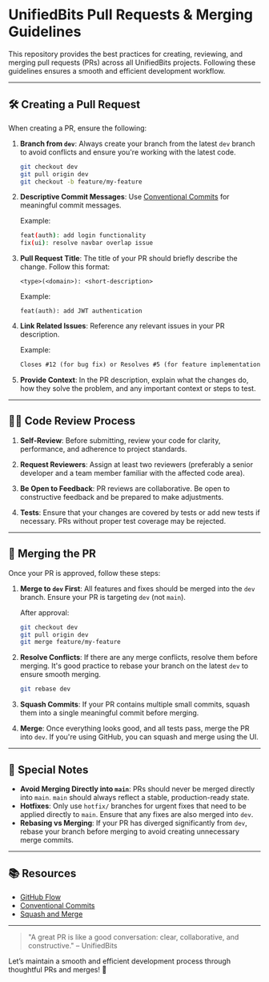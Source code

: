 # UnifiedBits Pull Requests & Merging Guidelines

This repository provides the best practices for creating, reviewing, and merging pull requests (PRs) across all UnifiedBits projects. Following these guidelines ensures a smooth and efficient development workflow.

---

## 🛠️ Creating a Pull Request

When creating a PR, ensure the following:

1. **Branch from `dev`**: Always create your branch from the latest `dev` branch to avoid conflicts and ensure you're working with the latest code.
   
   ```bash
   git checkout dev
   git pull origin dev
   git checkout -b feature/my-feature
   ```

2. **Descriptive Commit Messages**: Use [Conventional Commits](https://github.com/unifiedbits/commit-guidelines) for meaningful commit messages.
   
   Example:
   ```bash
   feat(auth): add login functionality
   fix(ui): resolve navbar overlap issue
   ```

3. **Pull Request Title**: The title of your PR should briefly describe the change. Follow this format:
   
   ```
   <type>(<domain>): <short-description>
   ```
   
   Example:
   ```
   feat(auth): add JWT authentication
   ```

4. **Link Related Issues**: Reference any relevant issues in your PR description.
   
   Example:
   ```markdown
   Closes #12 (for bug fix) or Resolves #5 (for feature implementation)
   ```

5. **Provide Context**: In the PR description, explain what the changes do, how they solve the problem, and any important context or steps to test.

---

## 🧑‍💻 Code Review Process

1. **Self-Review**: Before submitting, review your code for clarity, performance, and adherence to project standards.
   
2. **Request Reviewers**: Assign at least two reviewers (preferably a senior developer and a team member familiar with the affected code area).
   
3. **Be Open to Feedback**: PR reviews are collaborative. Be open to constructive feedback and be prepared to make adjustments.

4. **Tests**: Ensure that your changes are covered by tests or add new tests if necessary. PRs without proper test coverage may be rejected.

---

## 🔄 Merging the PR

Once your PR is approved, follow these steps:

1. **Merge to `dev` First**: All features and fixes should be merged into the `dev` branch. Ensure your PR is targeting `dev` (not `main`).
   
   After approval:
   ```bash
   git checkout dev
   git pull origin dev
   git merge feature/my-feature
   ```

2. **Resolve Conflicts**: If there are any merge conflicts, resolve them before merging. It's good practice to rebase your branch on the latest `dev` to ensure smooth merging.
   
   ```bash
   git rebase dev
   ```

3. **Squash Commits**: If your PR contains multiple small commits, squash them into a single meaningful commit before merging.

4. **Merge**: Once everything looks good, and all tests pass, merge the PR into `dev`. If you're using GitHub, you can squash and merge using the UI.

---

## 🚨 Special Notes

- **Avoid Merging Directly into `main`**: PRs should never be merged directly into `main`. `main` should always reflect a stable, production-ready state.
- **Hotfixes**: Only use `hotfix/` branches for urgent fixes that need to be applied directly to `main`. Ensure that any fixes are also merged into `dev`.
- **Rebasing vs Merging**: If your PR has diverged significantly from `dev`, rebase your branch before merging to avoid creating unnecessary merge commits.

---

## 📚 Resources

- [GitHub Flow](https://guides.github.com/introduction/flow/)
- [Conventional Commits](https://www.conventionalcommits.org/en/v1.0.0/)
- [Squash and Merge](https://docs.github.com/en/github/collaborating-with-issues-and-pull-requests/about-pull-request-merging)

---

> "A great PR is like a good conversation: clear, collaborative, and constructive." – UnifiedBits

Let’s maintain a smooth and efficient development process through thoughtful PRs and merges! 🚀
